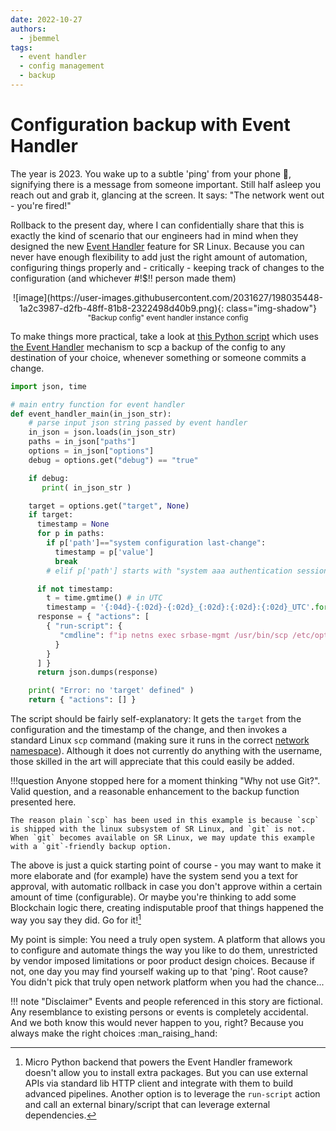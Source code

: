 ```yaml
---
date: 2022-10-27
authors:
  - jbemmel
tags:
  - event handler
  - config management
  - backup
---
```

# Configuration backup with Event Handler

The year is 2023. You wake up to a subtle 'ping' from your phone 📱, signifying there is a message from someone important. Still half asleep you reach out and grab it, glancing at the screen. It says: "The network went out - you're fired!"

Rollback to the present day, where I can confidentially share that this is exactly the kind of scenario that our engineers had in mind when they designed the new [Event Handler](https://learn.srlinux.dev/tutorials/programmability/event-handler/oper-group/oper-group-intro/) feature for SR Linux. Because you can never have enough flexibility to add just the right amount of automation, configuring things properly and - critically - keeping track of changes to the configuration (and whichever #!$!! person made them)
<!-- more -->

<center>![image](https://user-images.githubusercontent.com/2031627/198035448-1a2c3987-d2fb-48ff-81b8-2322498d40b9.png){: class="img-shadow"}</center>
<center><small>"Backup config" event handler instance config</small></center>

To make things more practical, take a look at [this Python script](https://github.com/jbemmel/opergroup-lab/blob/main/backup_config.py) which uses [the Event Handler](https://documentation.nokia.com/srlinux/22-6/SR_Linux_Book_Files/Event_Handler_Guide/eh-overview.html) mechanism to scp a backup of the config to any destination of your choice, whenever something or someone commits a change.

``` py title="backup_config.py" linenums="1"
import json, time

# main entry function for event handler
def event_handler_main(in_json_str):
    # parse input json string passed by event handler
    in_json = json.loads(in_json_str)
    paths = in_json["paths"]
    options = in_json["options"]
    debug = options.get("debug") == "true"

    if debug:
       print( in_json_str )

    target = options.get("target", None)
    if target:
      timestamp = None
      for p in paths:
        if p['path']=="system configuration last-change":
          timestamp = p['value']
          break
        # elif p['path'] starts with "system aaa authentication session" ...

      if not timestamp:
        t = time.gmtime() # in UTC
        timestamp = '{:04d}-{:02d}-{:02d}_{:02d}:{:02d}:{:02d}_UTC'.format(t[0], t[1], t[2], t[3], t[4], t[5])
      response = { "actions": [
        { "run-script": {
           "cmdline": f"ip netns exec srbase-mgmt /usr/bin/scp /etc/opt/srlinux/config.json {target}/config-{timestamp}.json"
          }
        }
      ] }
      return json.dumps(response)

    print( "Error: no 'target' defined" )
    return { "actions": [] }
```

The script should be fairly self-explanatory: It gets the `target` from the configuration and the timestamp of the change, and then invokes a standard Linux `scp` command (making sure it runs in the correct [network namespace](https://linuxhint.com/use-linux-network-namespace/)). Although it does not currently do anything with the username, those skilled in the art will appreciate that this could easily be added.

!!!question
    Anyone stopped here for a moment thinking "Why not use Git?". Valid question, and a reasonable enhancement to the backup function presented here.

    The reason plain `scp` has been used in this example is because `scp` is shipped with the linux subsystem of SR Linux, and `git` is not. When `git` becomes available on SR Linux, we may update this example with a `git`-friendly backup option.

The above is just a quick starting point of course - you may want to make it more elaborate and (for example) have the system send you a text for approval, with automatic rollback in case you don't approve within a certain amount of time (configurable). Or maybe you're thinking to add some Blockchain logic there, creating indisputable proof that things happened the way you say they did. Go for it![^1]

My point is simple: You need a truly open system. A platform that allows you to configure and automate things the way you like to do them, unrestricted by vendor imposed limitations or poor product design choices. Because if not, one day you may find yourself waking up to that 'ping'. Root cause? You didn't pick that truly open network platform when you had the chance...

!!! note "Disclaimer"
    Events and people referenced in this story are fictional. Any resemblance to existing persons or events is completely accidental.
    And we both know this would never happen to you, right? Because you always make the right choices :man_raising_hand:

[^1]: Micro Python backend that powers the Event Handler framework doesn't allow you to install extra packages. But you can use external APIs via standard lib HTTP client and integrate with them to build advanced pipelines. Another option is to leverage the `run-script` action and call an external binary/script that can leverage external dependencies.
